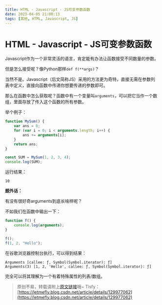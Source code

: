 ```yaml
---
title: HTML - Javascript - JS可变参数函数
date: 2023-04-05 21:00:13
tags: [其他, HTML, Javascript, JS]
---
```


# HTML - Javascript - JS可变参数函数

Javascript作为一个非常灵活的语言，肯定能有办法让函数接受不同数量的参数。

但是怎么接受呢？像Python那样```def f(**args)```？

当然不是。Javascript（后文简称JS）采用的方法更为奇特，直接无需在参数列表中定义，直接向函数中传递你想要传递的参数即可。

那么在函数中怎么获取呢？函数中有一个变量叫```arguments```，可以把它当作一个数组，里面存放了传入这个函数的所有参数。

举个例子：

```javascript
function MySum() {
    var ans = 0;
    for (var i = 0; i < arguments.length; i++) {
        ans += arguments[i];
    }
    return ans;
}

const SUM = MySum(1, 2, 3, 4);
console.log(SUM);
```

运行结果：

```
10
```

**题外话：**

有没有很好奇arguments到底长啥样呢？

不如我们在函数中输出一下：

```javascript
function f() {
    console.log(arguments);
}

f();
f(1, 2, "Hello");
```

在谷歌浏览器控制台执行，可以得到结果：

```
Arguments [callee: ƒ, Symbol(Symbol.iterator): ƒ]
Arguments(3) [1, 2, 'Hello', callee: ƒ, Symbol(Symbol.iterator): ƒ]
```

完全可以将其理解为一个有着特殊属性的列表/数组。

> 原创不易，转载请附上[原文链接](https://blog.letmefly.xyz/2023/04/05/Other-HTML-Javascript-variableParamaterFunction)哦~
> Tisfy：[https://letmefly.blog.csdn.net/article/details/129977062](https://letmefly.blog.csdn.net/article/details/129977062)
